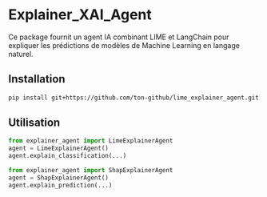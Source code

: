 # Explainer_XAI_Agent

Ce package fournit un agent IA combinant LIME et LangChain pour expliquer les prédictions de modèles de Machine Learning en langage naturel.

## Installation

```bash
pip install git+https://github.com/ton-github/lime_explainer_agent.git
```

## Utilisation

```python
from explainer_agent import LimeExplainerAgent
agent = LimeExplainerAgent()
agent.explain_classification(...)
```

```python
from explainer_agent import ShapExplainerAgent
agent = ShapExplainerAgent()
agent.explain_prediction(...)
